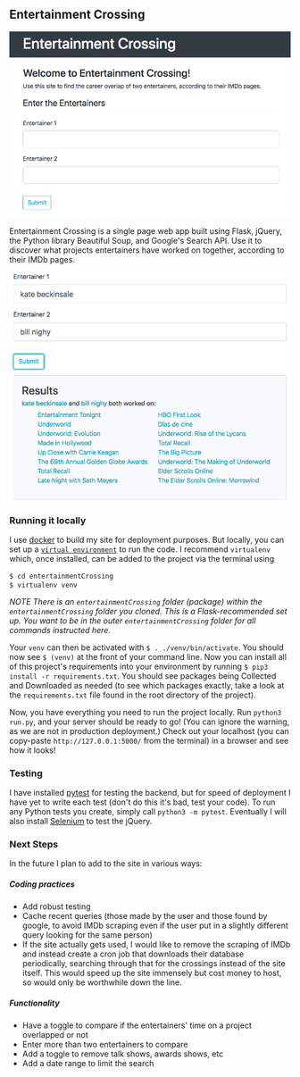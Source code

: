 ## Entertainment Crossing

![Entertainment Crossing Welcome](readme-pics/welcome.png)

Entertainment Crossing is a single page web app built using Flask, jQuery, the Python library Beautiful Soup, and Google's Search API. Use it to discover what projects entertainers have worked on together, according to their IMDb pages. 

![Entertainment Crossing Welcome](readme-pics/results.png)

### Running it locally

I use [docker](https://www.docker.com/products/docker-desktop) to build my site for deployment purposes. But locally, you can set up a [`virtual environment`](https://docs.python-guide.org/dev/virtualenvs/) to run the code. I recommend `virtualenv` which, once installed, can be added to the project via the terminal using 

```
$ cd entertainmentCrossing
$ virtualenv venv
```
_*NOTE* There is an `entertainmentCrossing` folder (package) *within* the `entertainmentCrossing` folder you cloned. This is a Flask-recommended set up. You want to be in the *outer* `entertainmentCrossing` folder for all commands instructed here._

Your `venv` can then be activated with `$ . ./venv/bin/activate`. You should now see `$ (venv)` at the front of your command line. Now you can install all of this project's requirements into your environment by running `$ pip3 install -r requirements.txt`. You should see packages being Collected and Downloaded as needed (to see which packages exactly, take a look at the `requirements.txt` file found in the root directory of the project). 

Now, you have everything you need to run the project locally. Run `python3 run.py`, and your server should be ready to go! (You can ignore the warning, as we are not in production deployment.) Check out your localhost (you can copy-paste `http://127.0.0.1:5000/` from the terminal) in a browser and see how it looks! 

### Testing

I have installed [pytest](https://docs.pytest.org/en/latest/getting-started.html) for testing the backend, but for speed of deployment I have yet to write each test (don't do this it's bad, test your code). To run any Python tests you create, simply call `python3 -m pytest`. Eventually I will also install [Selenium](https://www.selenium.dev/) to test the jQuery. 

### Next Steps

In the future I plan to add to the site in various ways:

##### Coding practices

- Add robust testing
- Cache recent queries (those made by the user and those found by google, to avoid IMDb scraping even if the user put in a slightly different query looking for the same person)
- If the site actually gets used, I would like to remove the scraping of IMDb and instead create a cron job that downloads their database periodically, searching through that for the crossings instead of the site itself. This would speed up the site immensely but cost money to host, so would only be worthwhile down the line.

##### Functionality

- Have a toggle to compare if the entertainers' time on a project overlapped or not
- Enter more than two entertainers to compare
- Add a toggle to remove talk shows, awards shows, etc
- Add a date range to limit the search
